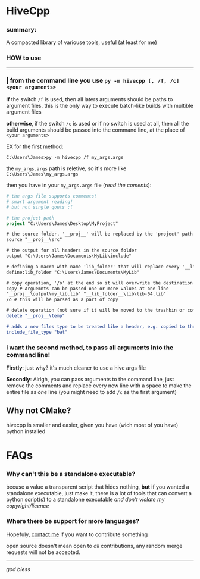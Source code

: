 # HiveCpp

### summary:
A compacted library of variouse tools, useful (at least for me)

### HOW to use
---

### | from the command line you use `py -m hivecpp [, /f, /c] <your arguments>`

<b>if</b> the switch `/f` is used, then all laters arguments should be paths to argument files. this is the only way to execute batch-like builds with multible argument files

<b>otherwise</b>, if the switch `/c` is used or if no switch is used at all, then all the build arguments should be passed into the command line, at the place of `<your arguments>`


EX for the first method:

```
C:\Users\James>py -m hivecpp /f my_args.args
```

the `my_args.args` path is reletive, so it's more like `C:\Users\James\my_args.args`

then you have in your `my_args.args` file (*read the coments*):

```cmake
# the args file supports comments!
# smart argument reading!
# but not single qouts :(

# the project path
project "C:\Users\James\Desktop\MyProject"

# the source folder, '__proj__' will be replaced by the 'project' path
source "__proj__\src"

# the output for all headers in the source folder
output "C:\Users\James\Documents\MyLib\include"

# defining a macro with name 'lib_folder' that will replace every '__lib_folder__'
define:lib_folder "C:\Users\James\Documents\MyLib"

# copy operation, '/o' at the end so it will overwrite the destination
copy # Arguemnts can be passed one or more values at one line
"__proj__\output\my_lib.lib" "__lib_folder__\lib\lib-64.lib"
/o # this will be parsed as a part of copy

# delete operation (not sure if it will be moved to the trashbin or completly erased)
delete "__proj__\temp"

# adds a new files type to be treated like a header, e.g. copied to the source_output
include_file_type "bat" 
```

### i want the second method, to pass all arguments into the command line!
**Firstly**: just why? it's much cleaner to use a hive args file

**Secondly**: Alrigh, you can pass arguments to the command line, just remove the comments and replace every new line with a space to make the entire file as *one* line (you might need to add `/c` as the first argument)

## Why not CMake?
hivecpp is smaller and easier, given you have (wich most of you have) python installed

# FAQs

### Why can't this be a standalone executable?
becuse a value a transparent script that hides nothing, **but** if you wanted a standalone executable, just make it, there is a lot of tools that can convert a python script(s) to a standalone executable *and don't violate my copyright/licence*

### Where there be support for more languages?
Hopefuly, [contact me](https:\\tweeter.org\BotatoDev) if you want to contribute something

open source doesn't mean open to *all* contributions, any random merge requests will not be accepted.

---

*god bless*